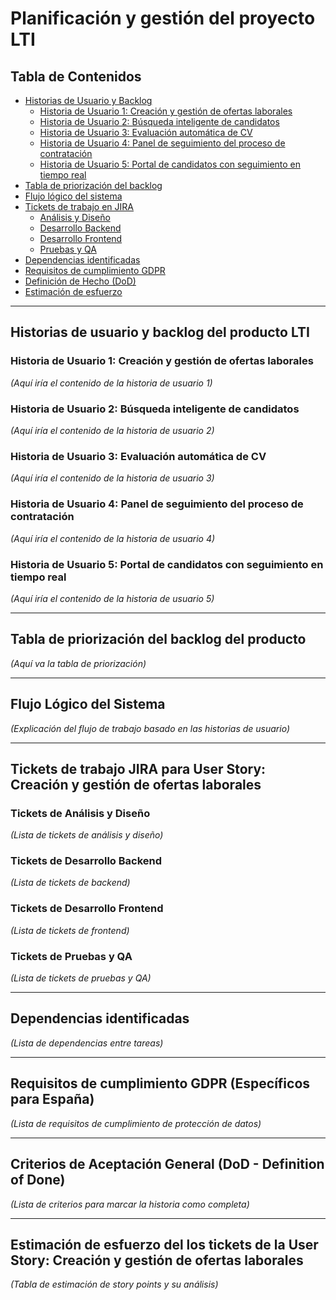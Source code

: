 # Planificación y gestión del proyecto LTI

## Tabla de Contenidos
- [Historias de Usuario y Backlog](#historias-de-usuario-y-backlog-del-producto-lti)
  - [Historia de Usuario 1: Creación y gestión de ofertas laborales](#historia-de-usuario-1-creación-y-gestión-de-ofertas-laborales)
  - [Historia de Usuario 2: Búsqueda inteligente de candidatos](#historia-de-usuario-2-búsqueda-inteligente-de-candidatos)
  - [Historia de Usuario 3: Evaluación automática de CV](#historia-de-usuario-3-evaluación-automática-de-cv)
  - [Historia de Usuario 4: Panel de seguimiento del proceso de contratación](#historia-de-usuario-4-panel-de-seguimiento-del-proceso-de-contratación)
  - [Historia de Usuario 5: Portal de candidatos con seguimiento en tiempo real](#historia-de-usuario-5-portal-de-candidatos-con-seguimiento-en-tiempo-real)
- [Tabla de priorización del backlog](#tabla-de-priorización-del-backlog-del-producto)
- [Flujo lógico del sistema](#flujo-lógico-del-sistema)
- [Tickets de trabajo en JIRA](#tickets-de-trabajo-jira-para-user-story-creación-y-gestión-de-ofertas-laborales)
  - [Análisis y Diseño](#tickets-de-análisis-y-diseño)
  - [Desarrollo Backend](#tickets-de-desarrollo-backend)
  - [Desarrollo Frontend](#tickets-de-desarrollo-frontend)
  - [Pruebas y QA](#tickets-de-pruebas-y-qa)
- [Dependencias identificadas](#dependencias-identificadas)
- [Requisitos de cumplimiento GDPR](#requisitos-de-cumplimiento-gdpr-específicos-para-españa)
- [Definición de Hecho (DoD)](#criterios-de-aceptación-general-dod---definition-of-done)
- [Estimación de esfuerzo](#estimación-de-esfuerzo-del-los-tickets-de-la-user-story-creación-y-gestión-de-ofertas-laborales)

---

## Historias de usuario y backlog del producto LTI

### Historia de Usuario 1: Creación y gestión de ofertas laborales
_(Aquí iría el contenido de la historia de usuario 1)_

### Historia de Usuario 2: Búsqueda inteligente de candidatos
_(Aquí iría el contenido de la historia de usuario 2)_

### Historia de Usuario 3: Evaluación automática de CV
_(Aquí iría el contenido de la historia de usuario 3)_

### Historia de Usuario 4: Panel de seguimiento del proceso de contratación
_(Aquí iría el contenido de la historia de usuario 4)_

### Historia de Usuario 5: Portal de candidatos con seguimiento en tiempo real
_(Aquí iría el contenido de la historia de usuario 5)_

---

## Tabla de priorización del backlog del producto
_(Aquí va la tabla de priorización)_

---

## Flujo Lógico del Sistema
_(Explicación del flujo de trabajo basado en las historias de usuario)_

---

## Tickets de trabajo JIRA para User Story: Creación y gestión de ofertas laborales

### Tickets de Análisis y Diseño
_(Lista de tickets de análisis y diseño)_

### Tickets de Desarrollo Backend
_(Lista de tickets de backend)_

### Tickets de Desarrollo Frontend
_(Lista de tickets de frontend)_

### Tickets de Pruebas y QA
_(Lista de tickets de pruebas y QA)_

---

## Dependencias identificadas
_(Lista de dependencias entre tareas)_

---

## Requisitos de cumplimiento GDPR (Específicos para España)
_(Lista de requisitos de cumplimiento de protección de datos)_

---

## Criterios de Aceptación General (DoD - Definition of Done)
_(Lista de criterios para marcar la historia como completa)_

---

## Estimación de esfuerzo del los tickets de la User Story: Creación y gestión de ofertas laborales
_(Tabla de estimación de story points y su análisis)_
